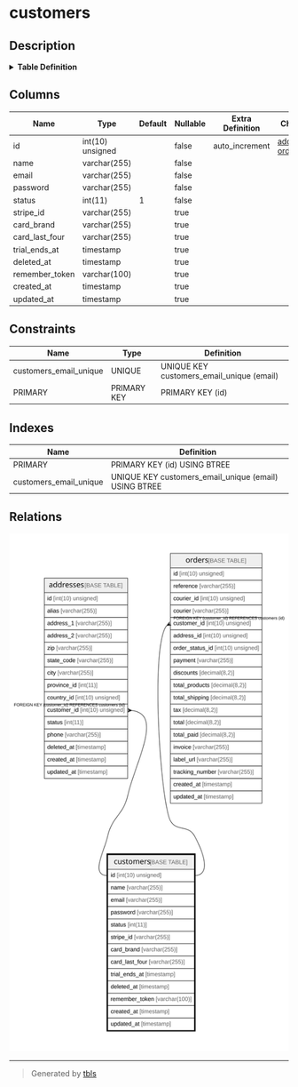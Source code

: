 # customers

## Description

<details>
<summary><strong>Table Definition</strong></summary>

```sql
CREATE TABLE `customers` (
  `id` int(10) unsigned NOT NULL AUTO_INCREMENT,
  `name` varchar(255) COLLATE utf8mb4_unicode_ci NOT NULL,
  `email` varchar(255) COLLATE utf8mb4_unicode_ci NOT NULL,
  `password` varchar(255) COLLATE utf8mb4_unicode_ci NOT NULL,
  `status` int(11) NOT NULL DEFAULT '1',
  `stripe_id` varchar(255) COLLATE utf8mb4_unicode_ci DEFAULT NULL,
  `card_brand` varchar(255) COLLATE utf8mb4_unicode_ci DEFAULT NULL,
  `card_last_four` varchar(255) COLLATE utf8mb4_unicode_ci DEFAULT NULL,
  `trial_ends_at` timestamp NULL DEFAULT NULL,
  `deleted_at` timestamp NULL DEFAULT NULL,
  `remember_token` varchar(100) COLLATE utf8mb4_unicode_ci DEFAULT NULL,
  `created_at` timestamp NULL DEFAULT NULL,
  `updated_at` timestamp NULL DEFAULT NULL,
  PRIMARY KEY (`id`),
  UNIQUE KEY `customers_email_unique` (`email`)
) ENGINE=InnoDB AUTO_INCREMENT=[Redacted by tbls] DEFAULT CHARSET=utf8mb4 COLLATE=utf8mb4_unicode_ci
```

</details>

## Columns

| Name | Type | Default | Nullable | Extra Definition | Children | Parents | Comment |
| ---- | ---- | ------- | -------- | --------------- | -------- | ------- | ------- |
| id | int(10) unsigned |  | false | auto_increment | [addresses](addresses.md) [orders](orders.md) |  |  |
| name | varchar(255) |  | false |  |  |  |  |
| email | varchar(255) |  | false |  |  |  |  |
| password | varchar(255) |  | false |  |  |  |  |
| status | int(11) | 1 | false |  |  |  |  |
| stripe_id | varchar(255) |  | true |  |  |  |  |
| card_brand | varchar(255) |  | true |  |  |  |  |
| card_last_four | varchar(255) |  | true |  |  |  |  |
| trial_ends_at | timestamp |  | true |  |  |  |  |
| deleted_at | timestamp |  | true |  |  |  |  |
| remember_token | varchar(100) |  | true |  |  |  |  |
| created_at | timestamp |  | true |  |  |  |  |
| updated_at | timestamp |  | true |  |  |  |  |

## Constraints

| Name | Type | Definition |
| ---- | ---- | ---------- |
| customers_email_unique | UNIQUE | UNIQUE KEY customers_email_unique (email) |
| PRIMARY | PRIMARY KEY | PRIMARY KEY (id) |

## Indexes

| Name | Definition |
| ---- | ---------- |
| PRIMARY | PRIMARY KEY (id) USING BTREE |
| customers_email_unique | UNIQUE KEY customers_email_unique (email) USING BTREE |

## Relations

![er](customers.svg)

---

> Generated by [tbls](https://github.com/k1LoW/tbls)
